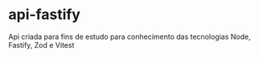 # api-fastify

Api criada para fins de estudo para conhecimento das tecnologias Node, Fastify, Zod e Vitest
